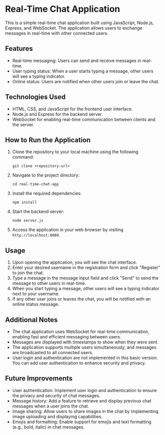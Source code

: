 # Real-Time Chat Application

This is a simple real-time chat application built using JavaScript, Node.js, Express, and WebSocket. The application allows users to exchange messages in real-time with other connected users.

## Features

- Real-time messaging: Users can send and receive messages in real-time.
- User typing status: When a user starts typing a message, other users will see a typing indicator.
- Online status: Users are notified when other users join or leave the chat.

## Technologies Used

- HTML, CSS, and JavaScript for the frontend user interface.
- Node.js and Express for the backend server.
- WebSocket for enabling real-time communication between clients and the server.

## How to Run the Application

1. Clone the repository to your local machine using the following command:
   ```
   git clone <repository-url>
   ```

2. Navigate to the project directory:
   ```
   cd real-time-chat-app
   ```

3. Install the required dependencies:
   ```
   npm install
   ```

4. Start the backend server:
   ```
   node server.js
   ```

5. Access the application in your web browser by visiting `http://localhost:8080`.

## Usage

1. Upon opening the application, you will see the chat interface.
2. Enter your desired username in the registration form and click "Register" to join the chat.
3. Type a message in the message input field and click "Send" to send the message to other users in real-time.
4. When you start typing a message, other users will see a typing indicator next to your username.
5. If any other user joins or leaves the chat, you will be notified with an online status message.

## Additional Notes

- The chat application uses WebSocket for real-time communication, enabling fast and efficient messaging between users.
- Messages are displayed with timestamps to show when they were sent.
- The application supports multiple users simultaneously, and messages are broadcasted to all connected users.
- User login and authentication are not implemented in this basic version. You can add user authentication to enhance security and privacy.

## Future Improvements

- User authentication: Implement user login and authentication to ensure the privacy and security of chat messages.
- Message history: Add a feature to retrieve and display previous chat messages when a user joins the chat.
- Image sharing: Allow users to share images in the chat by implementing image uploading and displaying capabilities.
- Emojis and formatting: Enable support for emojis and text formatting (e.g., bold, italic) in chat messages.
